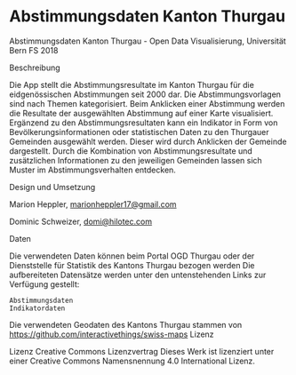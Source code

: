 # Abstimmungsdaten Kanton Thurgau

Abstimmungsdaten Kanton Thurgau - Open Data Visualisierung, Universität Bern FS 2018



Beschreibung

Die App stellt die Abstimmungsresultate im Kanton Thurgau für die eidgenössischen Abstimmungen seit 2000 dar. Die Abstimmungsvorlagen sind nach Themen kategorisiert. Beim Anklicken einer Abstimmung werden die Resultate der ausgewählten Abstimmung auf einer Karte visualisiert. Ergänzend zu den Abstimmungsresultaten kann ein Indikator in Form von Bevölkerungsinformationen oder statistischen Daten zu den Thurgauer Gemeinden ausgewählt werden. Dieser wird durch Anklicken der Gemeinde dargestellt. Durch die Kombination von Abstimmungsresultate und zusätzlichen Informationen zu den jeweiligen Gemeinden lassen sich Muster im Abstimmungsverhalten entdecken.



Design und Umsetzung

Marion Heppler, marionheppler17@gmail.com

Dominic Schweizer, domi@hilotec.com




Daten

Die verwendeten Daten können beim Portal OGD Thurgau oder der Dienststelle für Statistik des Kantons Thurgau bezogen werden Die aufbereiteten Datensätze werden unter den untenstehenden Links zur Verfügung gestellt:

    Abstimmungsdaten
    Indikatordaten

Die verwendeten Geodaten des Kantons Thurgau stammen von https://github.com/interactivethings/swiss-maps
Lizenz

Lizenz Creative Commons Lizenzvertrag
Dieses Werk ist lizenziert unter einer Creative Commons Namensnennung 4.0 International Lizenz.
